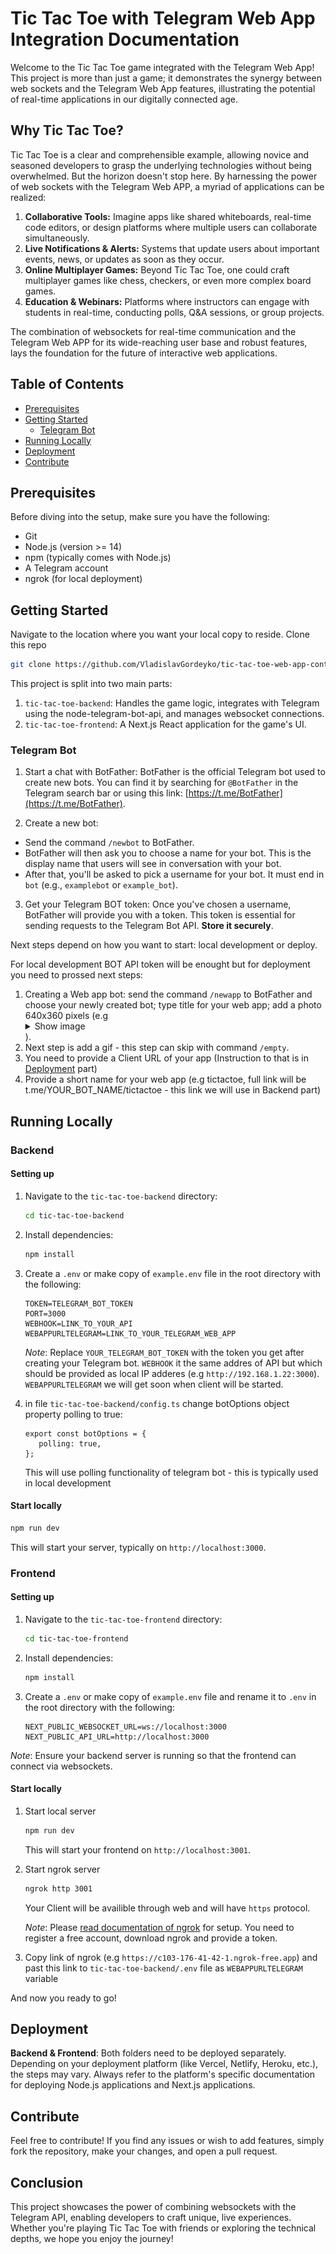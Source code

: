 # Tic Tac Toe with Telegram Web App Integration Documentation

Welcome to the Tic Tac Toe game integrated with the Telegram Web App! This project is more than just a game; it demonstrates the synergy between web sockets and the Telegram Web App features, illustrating the potential of real-time applications in our digitally connected age.

## Why Tic Tac Toe?

Tic Tac Toe is a clear and comprehensible example, allowing novice and seasoned developers to grasp the underlying technologies without being overwhelmed. But the horizon doesn't stop here. By harnessing the power of web sockets with the Telegram Web APP, a myriad of applications can be realized:

1. **Collaborative Tools:** Imagine apps like shared whiteboards, real-time code editors, or design platforms where multiple users can collaborate simultaneously.
2. **Live Notifications & Alerts:** Systems that update users about important events, news, or updates as soon as they occur.
3. **Online Multiplayer Games:** Beyond Tic Tac Toe, one could craft multiplayer games like chess, checkers, or even more complex board games.
4. **Education & Webinars:** Platforms where instructors can engage with students in real-time, conducting polls, Q&A sessions, or group projects.

The combination of websockets for real-time communication and the Telegram Web APP for its wide-reaching user base and robust features, lays the foundation for the future of interactive web applications.

## Table of Contents

- [Prerequisites](#prerequisites)
- [Getting Started](#getting-started)
    - [Telegram Bot](#telegram-bot)
- [Running Locally](#running-locally)
- [Deployment](#deployment)
- [Contribute](#contribute)

## Prerequisites

Before diving into the setup, make sure you have the following:

- Git
- Node.js (version >= 14)
- npm (typically comes with Node.js)
- A Telegram account
- ngrok (for local deployment)

## Getting Started

Navigate to the location where you want your local copy to reside. Clone this repo
```bash
git clone https://github.com/VladislavGordeyko/tic-tac-toe-web-app-contest.git
```

This project is split into two main parts:

1. `tic-tac-toe-backend`: Handles the game logic, integrates with Telegram using the node-telegram-bot-api, and manages websocket connections.
2. `tic-tac-toe-frontend`: A Next.js React application for the game's UI.

### Telegram Bot
1. Start a chat with BotFather:
BotFather is the official Telegram bot used to create new bots. You can find it by searching for `@BotFather` in the Telegram search bar or using this link: [https://t.me/BotFather](https://t.me/BotFather).

2. Create a new bot:
- Send the command `/newbot` to BotFather.
- BotFather will then ask you to choose a name for your bot. This is the display name that users will see in conversation with your bot.
- After that, you'll be asked to pick a username for your bot. It must end in `bot` (e.g., `examplebot` or `example_bot`).

3. Get your Telegram BOT token:
Once you've chosen a username, BotFather will provide you with a token. This token is essential for sending requests to the Telegram Bot API. **Store it securely**. 

Next steps depend on how you want to start: local development or deploy.

For local development BOT API token will be enought but for deployment you need to prossed next steps:

1. Creating a Web app bot:
send the command `/newapp` to BotFather and choose your newly created bot; type title for your web app; add a photo  640x360 pixels (e.g <details><summary>Show image</summary>![TicTacToe](/assets/tictactoe.png "tictactoe image")</details>).
2.  Next step is add a gif - this step can skip with command `/empty`.
3.  You need to provide a Client URL of your app (Instruction to that is in [Deployment](#deployment) part) 
4. Provide a short name for your web app (e.g tictactoe, full link will be t.me/YOUR_BOT_NAME/tictactoe - this link we will use in Backend part)

## Running Locally

### Backend

#### Setting up

1. Navigate to the `tic-tac-toe-backend` directory:

    ```bash
    cd tic-tac-toe-backend
    ```

2. Install dependencies:

    ```bash
    npm install
    ```

3. Create a `.env` or make copy of `example.env` file  in the root directory with the following:

    ```
    TOKEN=TELEGRAM_BOT_TOKEN
    PORT=3000
    WEBHOOK=LINK_TO_YOUR_API
    WEBAPPURLTELEGRAM=LINK_TO_YOUR_TELEGRAM_WEB_APP
    ```

    *Note*: Replace `YOUR_TELEGRAM_BOT_TOKEN` with the token you get after creating your Telegram bot. `WEBHOOK` it the same addres of API but which should be provided as local IP adderes (e.g `http://192.168.1.22:3000`). `WEBAPPURLTELEGRAM` we will get soon when client will be started.
4. in file `tic-tac-toe-backend/config.ts` change botOptions object property polling to true:
     ```
    export const botOptions = {
        polling: true,
    };
    ```
    This will use polling functionality of telegram bot - this is typically used in local development


#### Start locally 

```bash
npm run dev
```

This will start your server, typically on `http://localhost:3000`.

### Frontend


#### Setting up

1. Navigate to the `tic-tac-toe-frontend` directory:

    ```bash
    cd tic-tac-toe-frontend
    ```

2. Install dependencies:

    ```bash
    npm install
    ```

3. Create a `.env` or make copy of `example.env` file and rename it to  `.env` in the root directory with the following:

    ```
    NEXT_PUBLIC_WEBSOCKET_URL=ws://localhost:3000
    NEXT_PUBLIC_API_URL=http://localhost:3000
    ```

*Note*: Ensure your backend server is running so that the frontend can connect via websockets.

#### Start locally 

1. Start local server
    ```bash
    npm run dev
    ```
    This will start your frontend on `http://localhost:3001`.


2. Start ngrok server 
    ```bash
    ngrok http 3001
    ```
    Your Client will be availible through web and will have `https` protocol.

    *Note*: Please [read documentation of ngrok](https://ngrok.com/docs/getting-started/) for setup. You need to register a free account, download ngrok and provide a token. 
3. Copy link of ngrok (e.g  `https://c103-176-41-42-1.ngrok-free.app`) and past this link to `tic-tac-toe-backend/.env` file as `WEBAPPURLTELEGRAM` variable

And now you ready to go!

## Deployment

**Backend & Frontend**: Both folders need to be deployed separately. Depending on your deployment platform (like Vercel, Netlify, Heroku, etc.), the steps may vary. Always refer to the platform's specific documentation for deploying Node.js applications and Next.js applications.

## Contribute

Feel free to contribute! If you find any issues or wish to add features, simply fork the repository, make your changes, and open a pull request.

## Conclusion

This project showcases the power of combining websockets with the Telegram API, enabling developers to craft unique, live experiences. Whether you're playing Tic Tac Toe with friends or exploring the technical depths, we hope you enjoy the journey!
